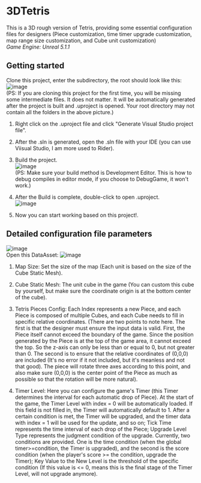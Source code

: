 # 3DTetris
This is a 3D rough version of Tetris, providing some essential configuration files for designers (Piece customization, time timer upgrade customization, map range size customization, and Cube unit customization)  
*Game Engine: Unreal 5.1.1*  

## Getting started
Clone this project, enter the subdirectory, the root should look like this:
![image](https://github.com/Chen-GameD/3DTetris/assets/58096097/3121aa7a-cd2d-47de-88f9-de78ee689608)  
(PS: If you are cloning this project for the first time, you will be missing some intermediate files. It does not matter. It will be automatically generated after the project is built and .uproject is opened. Your root directory may not contain all the folders in the above picture.)    

1. Right click on the .uproject file and click "Generate Visual Studio project file".  

2. After the .sln is generated, open the .sln file with your IDE (you can use Viisual Studio, I am more used to Rider).  

3. Build the project.  
![image](https://github.com/Chen-GameD/3DTetris/assets/58096097/bf43be71-2c43-4271-9936-dd3f5b7e67b3)  
(PS: Make sure your build method is Development Editor. This is how to debug compiles in editor mode, if you choose to DebugGame, it won't work.)  

4. After the Build is complete, double-click to open .uproject.  
![image](https://github.com/Chen-GameD/3DTetris/assets/58096097/bc1aa196-3581-45d9-904b-fe23430c4de8)

5. Now you can start working based on this project!.  

## Detailed configuration file parameters
 ![image](https://github.com/Chen-GameD/3DTetris/assets/58096097/a0021bea-6b2c-4834-aff3-93c82d0d3d99)  
 Open this DataAsset:
 ![image](https://github.com/Chen-GameD/3DTetris/assets/58096097/48479262-b490-4afc-9dd0-a82d7e9f88b9)  
1. Map Size: Set the size of the map (Each unit is based on the size of the Cube Static Mesh).  

2. Cube Static Mesh: The unit cube in the game (You can custom this cube by yourself, but make sure the coordinate origin is at the bottom center of the cube).  

3. Tetris Pieces Config: Each Index represents a new Piece, and each Piece is composed of multiple Cubes, and each Cube needs to fill in specific relative coordinates. (There are two points to note here. The first is that the designer must ensure the input data is valid. First, the Piece itself cannot exceed the boundary of the game. Since the position generated by the Piece is at the top of the game area, it cannot exceed the top. So the z-axis can only be less than or equal to 0, but not greater than 0. The second is to ensure that the relative coordinates of (0,0,0) are included (It's no error if it not included, but it's meanless and not that good). The piece will rotate three axes according to this point, and also make sure (0,0,0) is the center point of the Piece as much as possible so that the rotation will be more natural).  

5. Timer Level: Here you can configure the game's Timer (this Timer determines the interval for each automatic drop of Piece). At the start of the game, the Timer Level with index = 0 will be automatically loaded. If this field is not filled in, the Timer will automatically default to 1. After a certain condition is met, the Timer will be upgraded, and the timer data with index = 1 will be used for the update, and so on; Tick Time represents the time interval of each drop of the Piece; Upgrade Level Type represents the judgment condition of the upgrade. Currently, two conditions are provided. One is the time condition (when the global timer>=condition, the Timer is upgraded), and the second is the score condition (when the player's score >= the condition, upgrade the Timer); Key Value to the New Level is the threshold of the specific condition (If this value is <= 0, means this is the final stage of the Timer Level, will not upgrade anymore). 
